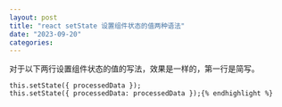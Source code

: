 ```yaml
---
layout: post
title: "react setState 设置组件状态的值两种语法"
date: "2023-09-20"
categories: 
---
```

<p>对于以下两行设置组件状态的值的写法，效果是一样的，第一行是简写。</p>

<pre>
<code>this.setState({ processedData });
this.setState({ processedData: processedData });{% endhighlight %}

